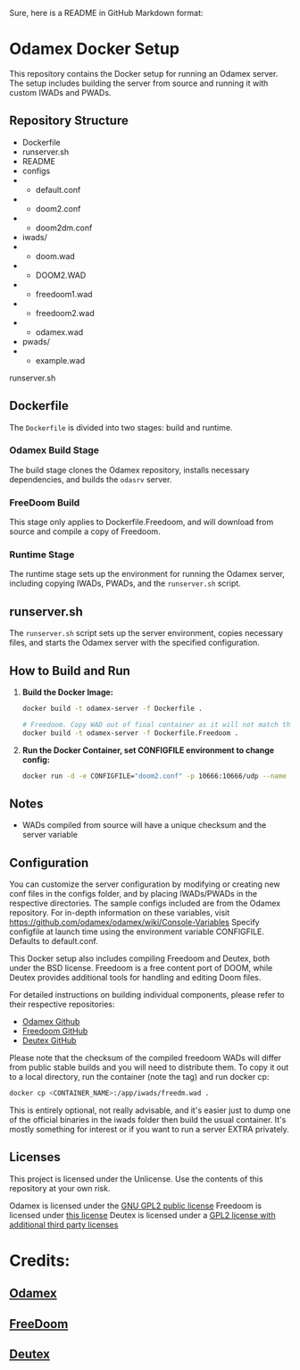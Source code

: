 Sure, here is a README in GitHub Markdown format:

# Odamex Docker Setup

This repository contains the Docker setup for running an Odamex server. The setup includes building the server from source and running it with custom IWADs and PWADs.

## Repository Structure

- Dockerfile
- runserver.sh
- README
- configs
- - default.conf
- - doom2.conf
- - doom2dm.conf
- iwads/
- - doom.wad
- - DOOM2.WAD
- - freedoom1.wad
- - freedoom2.wad
- - odamex.wad
- pwads/
- - example.wad

runserver.sh

## Dockerfile

The `Dockerfile` is divided into two stages: build and runtime.

### Odamex Build Stage

The build stage clones the Odamex repository, installs necessary dependencies, and builds the `odasrv` server.

### FreeDoom Build

This stage only applies to Dockerfile.Freedoom, and will download from source and compile a copy of Freedoom.

### Runtime Stage

The runtime stage sets up the environment for running the Odamex server, including copying IWADs, PWADs, and the `runserver.sh` script.

## runserver.sh

The `runserver.sh` script sets up the server environment, copies necessary files, and starts the Odamex server with the specified configuration.

## How to Build and Run

1. **Build the Docker Image:**

   ```sh
   docker build -t odamex-server -f Dockerfile .
   ```

   ```sh
   # Freedoom. Copy WAD out of final container as it will not match the hashsums of pre-existing binaries.
   docker build -t odamex-server -f Dockerfile.Freedoom .
   ```
   

2. **Run the Docker Container, set CONFIGFILE environment to change config:**

   ```sh
   docker run -d -e CONFIGFILE="doom2.conf" -p 10666:10666/udp --name odamex-server odamex-server
   ```

## Notes
- WADs compiled from source will have a unique checksum and the server variable 


## Configuration

You can customize the server configuration by modifying or creating new conf files in the configs folder, and by placing IWADs/PWADs in the respective directories.
The sample configs included are from the Odamex repository. For in-depth information on these variables, visit https://github.com/odamex/odamex/wiki/Console-Variables
Specify configfile at launch time using the environment variable CONFIGFILE. Defaults to default.conf.

This Docker setup also includes compiling Freedoom and Deutex, both under the BSD license. Freedoom is a free content port of DOOM, while Deutex provides additional tools for handling and editing Doom files.

For detailed instructions on building individual components, please refer to their respective repositories:

- [Odamex Github](https://github.com/odamex/odamex.git)
- [Freedoom GitHub](https://github.com/freedoom/freedoom)
- [Deutex GitHub](https://github.com/Doom-Utils/deutex)

Please note that the checksum of the compiled freedoom WADs will differ from public stable builds and you will need to distribute them.
To copy it out to a local directory, run the container (note the tag) and run docker cp:
```sh
docker cp <CONTAINER_NAME>:/app/iwads/freedm.wad .
```

This is entirely optional, not really advisable, and it's easier just to dump one of the official binaries in the iwads folder then build the usual container.
It's mostly something for interest or if you want to run a server EXTRA privately.

## Licenses

This project is licensed under the  Unlicense. Use the contents of this repository at your own risk. 

Odamex is licensed under the [GNU GPL2 public license](https://github.com/odamex/odamex/blob/stable/LICENSE) 
Freedoom is licensed under [this license](https://github.com/freedoom/freedoom/blob/master/COPYING.adoc)
Deutex is licensed under a [GPL2 license with additional third party licenses](https://github.com/Doom-Utils/deutex/blob/master/LICENSE)

# Credits:
## [Odamex](https://github.com/odamex/odamex/blob/stable/MAINTAINERS)
## [FreeDoom](https://github.com/freedoom/freedoom/blob/master/CREDITS)
## [Deutex](https://github.com/Doom-Utils/deutex/blob/master/AUTHORS)